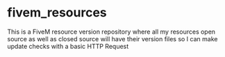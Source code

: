 # fivem_resources
This is a FiveM resource version repository where all my resources open source as well as closed source will have their version files so I can make update checks with a basic HTTP Request
